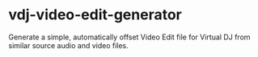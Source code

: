 # vdj-video-edit-generator
Generate a simple, automatically offset Video Edit file for Virtual DJ from similar source audio and video files.

